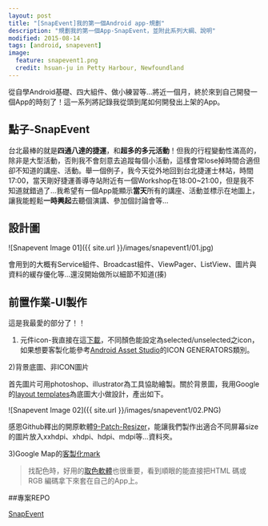 ```yaml
---
layout: post
title: "[SnapEvent]我的第一個Android app-規劃"
description: "規劃我的第一個App-SnapEvent，並附此系列大綱、說明"
modified: 2015-08-14
tags: [android, snapevent]
image:
  feature: snapevent1.png
  credit: hsuan-ju in Petty Harbour, Newfoundland
---
```


從自學Android基礎、四大組件、做小練習等...將近一個月，終於來到自己開發一個App的時刻了！這一系列將記錄我從頭到尾如何開發出上架的App。

## 點子-SnapEvent

台北最棒的就是**四通八達的捷運**，和**超多的多元活動**！但我的行程變動性滿高的，除非是大型活動，否則我不會刻意去追蹤每個小活動，這樣會常lose掉時間合適但卻不知道的講座、活動。舉一個例子，我今天從外地回到台北捷運士林站，時間17:00，當天剛好捷運善導寺站附近有一個Workshop在18:00~21:00，但是我不知道就錯過了...我希望有一個App能顯示**當天**所有的講座、活動並標示在地圖上，讓我能輕鬆**一時興起**去聽個演講、參加個討論會等...

## 設計圖

![Snapevent Image 01]({{ site.url }}/images/snapevent1/01.jpg)

會用到的大概有Service組件、Broadcast組件、ViewPager、ListView、圖片與資料的緩存優化等...還沒開始做所以細節不知道(揍)

## 前置作業-UI製作

這是我最愛的部分了！！

1) 元件icon-我直接在這<a href="https://www.google.com/design/icons/index.html#ic_assignment_turned_in">下載</a>，不同顏色能設定為selected/unselected之icon，如果想要客製化能參考<a href="http://romannurik.github.io/AndroidAssetStudio/" >Android Asset Studio</a>的ICON GENERATORS類別。

2)背景底圖、非ICON圖片

首先圖片可用photoshop、illustrator為工具協助繪製。關於背景圖，我用Google的<a href="https://www.google.com/design/spec/resources/layout-templates.html">layout templates</a>為底圖大小做設計，產出如下。

![Snapevent Image 02]({{ site.url }}/images/snapevent1/02.PNG)

感恩Github釋出的開原軟體<a href="https://github.com/redwarp/9-Patch-Resizer/releases">9-Patch-Resizer</a>，能讓我們製作出適合不同屏幕size的圖片放入xxhdpi、xhdpi、hdpi、mdpi等...資料夾。

3)Google Map的<a href="https://mapicons.mapsmarker.com/">客製化mark</a>

>  找配色時，好用的<a href="http://www.wingsv.org/2013/09/google-chrome-htmlrgb.html">取色軟體</a>也很重要，看到順眼的能直接把HTML 碼或 RGB 編碼拿下來套在自己的App上。

##專案REPO
<div markdown="0"><a href="https://github.com/mis101bird/SnapEvent" class="btn">SnapEvent</a></div>
